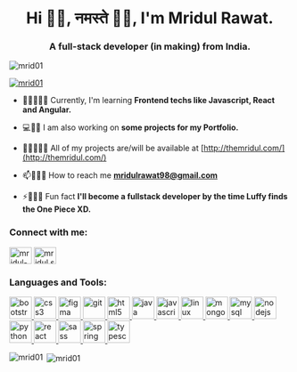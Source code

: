 <h1 align="center">Hi 👋🏻, नमस्ते 🙏🏻, I'm Mridul Rawat.</h1>
<h3 align="center">A full-stack developer (in making) from India.</h3>

<p align="left"> <img src="https://komarev.com/ghpvc/?username=mrid01&label=Profile%20views&color=0e75b6&style=flat" alt="mrid01" /> </p>

<p align="left"> <a href="https://github.com/ryo-ma/github-profile-trophy"><img src="https://github-profile-trophy.vercel.app/?username=mrid01" alt="mrid01" /></a> </p>

- 👨🏻‍💻✍🏻 Currently, I'm learning **Frontend techs like Javascript, React and Angular.**

- 💻🤞🏻 I am also working on **some projects for my Portfolio.**

- 👨🏻‍💻✌🏻 All of my projects are/will be available at [http://themridul.com/](http://themridul.com/)

- 📫🕵🏻‍♂️ How to reach me **mridulrawat98@gmail.com**

- ⚡🤸🏻‍♂️ Fun fact **I'll become a fullstack developer by the time Luffy finds the One Piece XD.**

<h3 align="left">Connect with me:</h3>
<p align="left">
<a href="https://linkedin.com/in/mridul-rawat-1bba1814a" target="blank"><img align="center" src="https://cdn.jsdelivr.net/npm/simple-icons@3.0.1/icons/linkedin.svg" alt="mridul-rawat-1bba1814a" height="30" width="40" /></a>
<a href="https://instagram.com/mridul.san" target="blank"><img align="center" src="https://cdn.jsdelivr.net/npm/simple-icons@3.0.1/icons/instagram.svg" alt="mridul.san" height="30" width="40" /></a>
</p>

<h3 align="left">Languages and Tools:</h3>
<p align="left"> <a href="https://getbootstrap.com" target="_blank"> <img src="https://devicons.github.io/devicon/devicon.git/icons/bootstrap/bootstrap-plain.svg" alt="bootstrap" width="40" height="40"/> </a> <a href="https://www.w3schools.com/css/" target="_blank"> <img src="https://devicons.github.io/devicon/devicon.git/icons/css3/css3-original-wordmark.svg" alt="css3" width="40" height="40"/> </a> <a href="https://www.figma.com/" target="_blank"> <img src="https://www.vectorlogo.zone/logos/figma/figma-icon.svg" alt="figma" width="40" height="40"/> </a> <a href="https://git-scm.com/" target="_blank"> <img src="https://www.vectorlogo.zone/logos/git-scm/git-scm-icon.svg" alt="git" width="40" height="40"/> </a> <a href="https://www.w3.org/html/" target="_blank"> <img src="https://devicons.github.io/devicon/devicon.git/icons/html5/html5-original-wordmark.svg" alt="html5" width="40" height="40"/> </a> <a href="https://www.java.com" target="_blank"> <img src="https://devicons.github.io/devicon/devicon.git/icons/java/java-original-wordmark.svg" alt="java" width="40" height="40"/> </a> <a href="https://developer.mozilla.org/en-US/docs/Web/JavaScript" target="_blank"> <img src="https://devicons.github.io/devicon/devicon.git/icons/javascript/javascript-original.svg" alt="javascript" width="40" height="40"/> </a> <a href="https://www.linux.org/" target="_blank"> <img src="https://devicons.github.io/devicon/devicon.git/icons/linux/linux-original.svg" alt="linux" width="40" height="40"/> </a> <a href="https://www.mongodb.com/" target="_blank"> <img src="https://devicons.github.io/devicon/devicon.git/icons/mongodb/mongodb-original-wordmark.svg" alt="mongodb" width="40" height="40"/> </a> <a href="https://www.mysql.com/" target="_blank"> <img src="https://devicons.github.io/devicon/devicon.git/icons/mysql/mysql-original-wordmark.svg" alt="mysql" width="40" height="40"/> </a> <a href="https://nodejs.org" target="_blank"> <img src="https://devicons.github.io/devicon/devicon.git/icons/nodejs/nodejs-original-wordmark.svg" alt="nodejs" width="40" height="40"/> </a> <a href="https://www.python.org" target="_blank"> <img src="https://devicons.github.io/devicon/devicon.git/icons/python/python-original.svg" alt="python" width="40" height="40"/> </a> <a href="https://reactjs.org/" target="_blank"> <img src="https://devicons.github.io/devicon/devicon.git/icons/react/react-original-wordmark.svg" alt="react" width="40" height="40"/> </a> <a href="https://sass-lang.com" target="_blank"> <img src="https://devicons.github.io/devicon/devicon.git/icons/sass/sass-original.svg" alt="sass" width="40" height="40"/> </a> <a href="https://spring.io/" target="_blank"> <img src="https://www.vectorlogo.zone/logos/springio/springio-icon.svg" alt="spring" width="40" height="40"/> </a> <a href="https://www.typescriptlang.org/" target="_blank"> <img src="https://devicons.github.io/devicon/devicon.git/icons/typescript/typescript-original.svg" alt="typescript" width="40" height="40"/> </a> </p>

<p><img align="left" src="https://github-readme-stats.vercel.app/api/top-langs?username=mrid01&show_icons=true&locale=en&layout=compact" alt="mrid01" /></p>

<p>&nbsp;<img align="center" src="https://github-readme-stats.vercel.app/api?username=mrid01&show_icons=true&locale=en" alt="mrid01" /></p>
